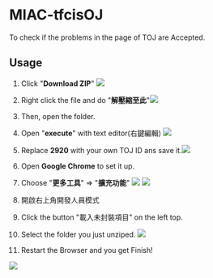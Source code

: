 # MIAC-tfcisOJ
 To check if the problems in the page of TOJ are Accepted.
## Usage
1. Click "**Download ZIP**"
![](https://i.imgur.com/Qvzws9m.png)

2. Right click the file and do "**解壓縮至此**"![](https://i.imgur.com/191FKJA.png)

3. Then, open the folder.
4. Open "**execute**" with text editor(右鍵編輯)
![](https://i.imgur.com/PQlvU5c.png)
6. Replace **2920** with your own TOJ ID ans save it.![](https://i.imgur.com/1VovTNp.png)
7. Open **Google Chrome** to set it up.
8. Choose "**更多工具**" => "**擴充功能**"
![](https://i.imgur.com/ROwkedo.png)
![](https://i.imgur.com/Qx06tvt.png)
8. 開啟右上角開發人員模式
9. Click the button "載入未封裝項目" on the left top.
10. Select the folder you just unziped. ![](https://i.imgur.com/zOoSaFm.png)
11. Restart the Browser and you get Finish!

![](https://i.imgur.com/cItF26r.png)






